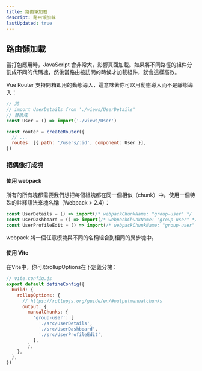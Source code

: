 ```yaml
---
title: 路由懶加載
descript: 路由懶加載
lastUpdated: true
---
```


## 路由懶加載
當打包應用時，JavaScript 會非常大，影響頁面加載。如果將不同路徑的組件分割成不同的代碼塊，然後當路由被訪問的時候才加載組件，就會這樣高效。

Vue Router 支持開箱即用的動態導入，這意味著你可以用動態導入而不是靜態導入：

``` JavaScript
// 將
// import UserDetails from './views/UserDetails'
// 替換成
const User = () => import('./views/User')

const router = createRouter({
  // ...
  routes: [{ path: '/users/:id', component: User }],
})
```

### 把偶像打成塊

#### 使用 webpack
所有的所有塊都需要我們想把每個組塊都在同一個相似（chunk）中。使用一個特殊的註釋語法來塊名稱（Webpack > 2.4）：

``` js
const UserDetails = () => import(/* webpackChunkName: "group-user" */ './UserDetails.vue')
const UserDashboard = () => import(/* webpackChunkName: "group-user" */ './UserDashboard.vue')
const UserProfileEdit = () => import(/* webpackChunkName: "group-user" */ './UserProfileEdit.vue')
```

webpack 將一個任意模塊與不同的名稱組合到相同的異步塊中。

#### 使用 Vite
在Vite中，你可以rollupOptions在下定義分塊：

``` JavaScript
// vite.config.js
export default defineConfig({
  build: {
    rollupOptions: {
      // https://rollupjs.org/guide/en/#outputmanualchunks
      output: {
        manualChunks: {
          'group-user': [
            './src/UserDetails',
            './src/UserDashboard',
            './src/UserProfileEdit',
          ],
        },
    },
  },
})
```